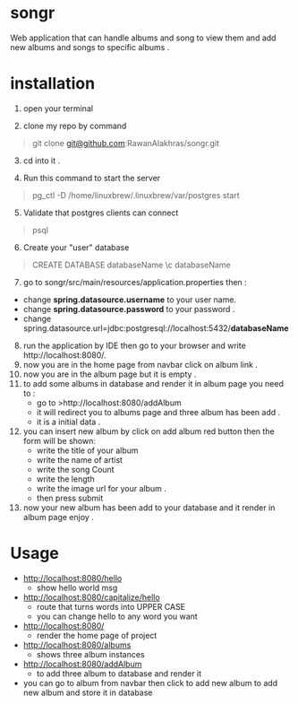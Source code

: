 # songr

Web application that can handle albums and song to view them and add new albums and songs to specific albums .

# installation

1. open your terminal

2. clone my repo by command

> git clone git@github.com:RawanAlakhras/songr.git

3. cd into it .

4. Run this command to start the server

> pg_ctl -D /home/linuxbrew/.linuxbrew/var/postgres start

5. Validate that postgres clients can connect

> psql

6. Create your "user" database

> CREATE DATABASE databaseName 
> \c databaseName

7. go to songr/src/main/resources/application.properties then :

* change **spring.datasource.username** to your user name.
* change **spring.datasource.password** to your password .
* change spring.datasource.url=jdbc:postgresql://localhost:5432/**databaseName**

8. run the application by IDE then go to your browser and write http://localhost:8080/.
9. now you are in the home page from navbar click on album link .
10. now you are in the album page but it is empty .
11. to add some albums in database and render it in album page you need to :
    * go to >http://localhost:8080/addAlbum
    * it will redirect you to albums page and three album has been add .
    * it is a initial data .
12. you can insert new album by click on add album red button then the form will be shown:
    * write the title of your album 
    * write the name of artist
    * write the song Count
    * write the length 
    * write the image url for your album .
    * then press submit
13. now your new album has been add to your database and it render in album page enjoy .


# Usage

* <http://localhost:8080/hello>
  * show hello world msg
* <http://localhost:8080/capitalize/hello>
  * route that turns words into UPPER CASE
  * you can change hello to any word you want 
* <http://localhost:8080/>
  * render the home page of project
* <http://localhost:8080/albums>
  * shows three album instances
* <http://localhost:8080/addAlbum>
  * to add three album to database and render it
* you can go to album from navbar then click to add new album to add new album and store it in database
